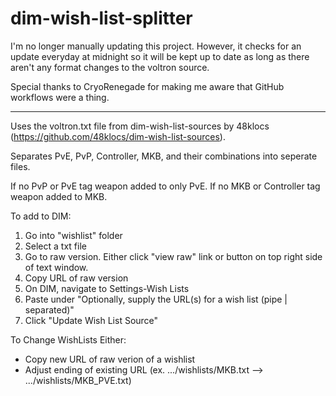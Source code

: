 # dim-wish-list-splitter

I'm no longer manually updating this project. However, it checks for an update everyday at midnight so it will be kept up to date as long as there aren't any format changes to the voltron source. 

Special thanks to CryoRenegade for making me aware that GitHub workflows were a thing.

----------------------------------------------------------------

Uses the voltron.txt file from dim-wish-list-sources by 48klocs (https://github.com/48klocs/dim-wish-list-sources).

Separates PvE, PvP, Controller, MKB, and their combinations into seperate files.

If no PvP or PvE tag weapon added to only PvE. If no MKB or Controller tag weapon added to MKB.

To add to DIM:
1. Go into "wishlist" folder
2. Select a txt file
3. Go to raw version. Either click "view raw" link or button on top right side of text window.
4. Copy URL of raw version
5. On DIM, navigate to Settings-Wish Lists
6. Paste under "Optionally, supply the URL(s) for a wish list (pipe | separated)"
7. Click "Update Wish List Source"

To Change WishLists Either:
* Copy new URL of raw verion of a wishlist
* Adjust ending of existing URL (ex. .../wishlists/MKB.txt --> .../wishlists/MKB_PVE.txt)

